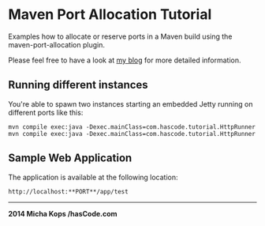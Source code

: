 # Maven Port Allocation Tutorial

Examples how to allocate or reserve ports in a Maven build using the maven-port-allocation plugin.

Please feel free to have a look at [my blog] for more detailed information.

## Running different instances

You're able to spawn two instances starting an embedded Jetty running on different ports like this:


    mvn compile exec:java -Dexec.mainClass=com.hascode.tutorial.HttpRunner    
    mvn compile exec:java -Dexec.mainClass=com.hascode.tutorial.HttpRunner


## Sample Web Application

The application is available at the following location:

    http://localhost:**PORT**/app/test

----

**2014 Micha Kops /hasCode.com**

   [my blog]:http://www.hascode.com/